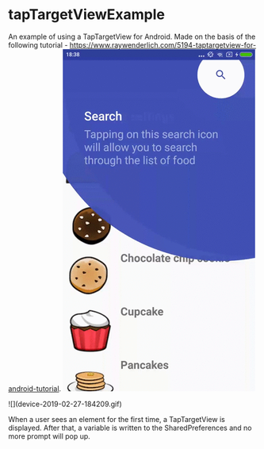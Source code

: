 # tapTargetViewExample
An example of using a TapTargetView for Android. 
Made on the basis of the following tutorial - https://www.raywenderlich.com/5194-taptargetview-for-android-tutorial.
![](tapTargetView21.gif)
<p></p>
![](device-2019-02-27-184209.gif)
<p>When a user sees an element for the first time, a TapTargetView is displayed. 
After that, a variable is written to the SharedPreferences and no more prompt will pop up.

